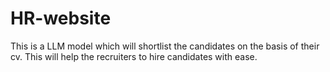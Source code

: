 # HR-website
This is a LLM model which will shortlist the candidates on the basis of their cv. This will help the recruiters to hire candidates with ease. 
